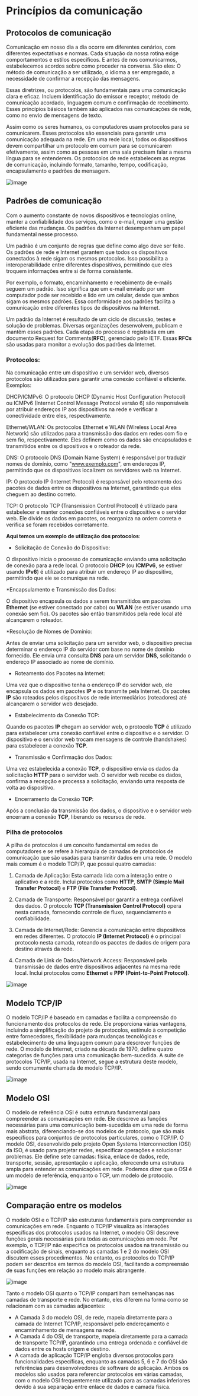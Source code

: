# Princípios da comunicação

## Protocolos de comunicação

Comunicação em nosso dia a dia ocorre em diferentes cenários, com diferentes expectativas e normas. Cada situação da nossa rotina exige comportamentos e estilos específicos. E antes de nos comunicarmos, 
estabelecemos acordos sobre como proceder na conversa. São eles: O método de comunicação a ser utilizado, o idioma a ser empregado, a necessidade de confirmar a recepção das mensagens.


Essas diretrizes, ou protocolos, são fundamentais para uma comunicação clara e eficaz. Incluem identificação do emissor e receptor, método de comunicação acordado, linguagem comum e confirmação de 
recebimento. Esses princípios básicos também são aplicados nas comunicações de rede, como no envio de mensagens de texto.

Assim como os seres humanos, os computadores usam protocolos para se comunicarem. Esses protocolos são essenciais para garantir uma comunicação adequada na rede. Em uma rede local, todos os dispositivos devem 
compartilhar um protocolo em comum para se comunicarem efetivamente, assim como as pessoas em uma sala precisam falar a mesma língua para se entenderem. Os protocolos de rede estabelecem as regras de comunicação, 
incluindo formato, tamanho, tempo, codificação, encapsulamento e padrões de mensagem.

![image](https://github.com/micvet/bootcamp-qa-automacao-cypress/assets/86981990/1be75427-8554-4271-b2ca-b63b7c5588e6)

## Padrões de comunicação

Com o aumento constante de novos dispositivos e tecnologias online, manter a confiabilidade dos serviços, como o e-mail, requer uma gestão eficiente das mudanças. Os padrões da Internet desempenham um papel fundamental nesse processo.

Um padrão é um conjunto de regras que define como algo deve ser feito. Os padrões de rede e Internet garantem que todos os dispositivos conectados à rede sigam os mesmos protocolos. Isso possibilita a interoperabilidade entre diferentes dispositivos, permitindo que eles troquem informações entre si de forma consistente.

Por exemplo, o formato, encaminhamento e recebimento de e-mails seguem um padrão. Isso significa que um e-mail enviado por um computador pode ser recebido e lido em um celular, desde que ambos sigam os mesmos padrões. Essa conformidade aos padrões facilita a comunicação entre diferentes tipos de dispositivos na Internet.

Um padrão da Internet é resultado de um ciclo de discussão, testes e solução de problemas. Diversas organizações desenvolvem, publicam e mantêm esses padrões. Cada etapa do processo é registrada em um documento Request for Comments(**RFC**), gerenciado pelo IETF. Essas **RFCs** são usadas para monitor a evolução dos padrões da Internet.

### Protocolos:

Na comunicação entre um dispositivo e um servidor web, diversos protocolos são utilizados para garantir uma conexão confiável e eficiente. Exemplos:

DHCP/ICMPv6: O protocolo DHCP (Dynamic Host Configuration Protocol) ou ICMPv6 (Internet Control Message Protocol versão 6) são responsáveis por atribuir endereços IP aos dispositivos na rede e verificar a conectividade entre eles, respectivamente.

Ethernet/WLAN: Os protocolos Ethernet e WLAN (Wireless Local Area Network) são utilizados para a transmissão dos dados em redes com fio e sem fio, respectivamente. Eles definem como os dados são encapsulados e transmitidos entre os dispositivos e o roteador da rede.

DNS: O protocolo DNS (Domain Name System) é responsável por traduzir nomes de domínio, como "www.exemplo.com", em endereços IP, permitindo que os dispositivos localizem os servidores web na Internet.

IP: O protocolo IP (Internet Protocol) é responsável pelo roteamento dos pacotes de dados entre os dispositivos na Internet, garantindo que eles cheguem ao destino correto.

TCP: O protocolo TCP (Transmission Control Protocol) é utilizado para estabelecer e manter conexões confiáveis entre o dispositivo e o servidor web. Ele divide os dados em pacotes, os reorganiza na ordem correta e verifica se foram recebidos corretamente.

**Aqui temos um exemplo de utilização dos protocolos**:

* Solicitação de Conexão do Dispositivo:

O dispositivo inicia o processo de comunicação enviando uma solicitação de conexão para a rede local.
O protocolo **DHCP** (ou **ICMPv6**, se estiver usando **IPv6**) é utilizado para atribuir um endereço IP ao dispositivo, permitindo que ele se comunique na rede.

*Encapsulamento e Transmissão dos Dados:

O dispositivo encapsula os dados a serem transmitidos em pacotes **Ethernet** (se estiver conectado por cabo) ou **WLAN** (se estiver usando uma conexão sem fio).
Os pacotes são então transmitidos pela rede local até alcançarem o roteador.

*Resolução de Nomes de Domínio:

Antes de enviar uma solicitação para um servidor web, o dispositivo precisa determinar o endereço IP do servidor com base no nome de domínio fornecido.
Ele envia uma consulta **DNS** para um servidor **DNS**, solicitando o endereço IP associado ao nome de domínio.

* Roteamento dos Pacotes na Internet:

Uma vez que o dispositivo tenha o endereço IP do servidor web, ele encapsula os dados em pacotes **IP** e os transmite pela Internet.
Os pacotes **IP** são roteados pelos dispositivos de rede intermediários (roteadores) até alcançarem o servidor web desejado.

* Estabelecimento da Conexão TCP:

Quando os pacotes **IP** chegam ao servidor web, o protocolo **TCP** é utilizado para estabelecer uma conexão confiável entre o dispositivo e o servidor.
O dispositivo e o servidor web trocam mensagens de controle (handshakes) para estabelecer a conexão **TCP**.

* Transmissão e Confirmação dos Dados:

Uma vez estabelecida a conexão **TCP**, o dispositivo envia os dados da solicitação **HTTP** para o servidor web.
O servidor web recebe os dados, confirma a recepção e processa a solicitação, enviando uma resposta de volta ao dispositivo.

* Encerramento da Conexão **TCP**:

Após a conclusão da transmissão dos dados, o dispositivo e o servidor web encerram a conexão **TCP**, liberando os recursos de rede.

### Pilha de protocolos

A pilha de protocolos é um conceito fundamental em redes de computadores e se refere à hierarquia de camadas de protocolos de comunicação que são usadas para transmitir dados em uma rede. O modelo mais comum é o modelo TCP/IP, que possui quatro camadas:

1. Camada de Aplicação: Esta camada lida com a interação entre o aplicativo e a rede. Inclui protocolos como **HTTP**, **SMTP (Simple Mail Transfer Protocol)** e **FTP (File Transfer Protocol)**.

2. Camada de Transporte: Responsável por garantir a entrega confiável dos dados. O protocolo **TCP (Transmission Control Protocol)** opera nesta camada, fornecendo controle de fluxo, sequenciamento e confiabilidade.

3. Camada de Internet/Rede: Gerencia a comunicação entre dispositivos em redes diferentes. O protocolo **IP (Internet Protocol)** é o principal protocolo nesta camada, roteando os pacotes de dados de origem para destino através da rede.

4. Camada de Link de Dados/Network Access: Responsável pela transmissão de dados entre dispositivos adjacentes na mesma rede local. Inclui protocolos como **Ethernet** e **PPP (Point-to-Point Protocol)**.

![image](https://github.com/micvet/bootcamp-qa-automacao-cypress/assets/86981990/82248b95-a892-46f5-b6e2-458d9fb559e1)

## Modelo TCP/IP

O modelo TCP/IP é baseado em camadas e facilita a compreensão do funcionamento dos protocolos de rede. Ele proporciona várias vantagens, incluindo a simplificação do projeto de protocolos, estímulo à competição entre fornecedores, flexibilidade para mudanças tecnológicas e estabelecimento de uma linguagem comum para descrever funções de rede. O modelo de Internet, criado na década de 1970, define quatro categorias de funções para uma comunicação bem-sucedida. A suite de protocolos TCP/IP, usada na Internet, segue a estrutura deste modelo, sendo comumente chamada de modelo TCP/IP.

![image](https://github.com/micvet/bootcamp-qa-automacao-cypress/assets/86981990/01c10e07-2d83-41c0-976e-7b6a9c9756d2)

## Modelo OSI

O modelo de referência OSI é outra estrutura fundamental para compreender as comunicações em rede. Ele descreve as funções necessárias para uma comunicação bem-sucedida em uma rede de forma mais abstrata, diferenciando-se dos modelos de protocolo, que são mais específicos para conjuntos de protocolos particulares, como o TCP/IP. O modelo OSI, desenvolvido pelo projeto Open Systems Interconnection (OSI) da ISO, é usado para projetar redes, especificar operações e solucionar problemas. Ele define sete camadas: física, enlace de dados, rede, transporte, sessão, apresentação e aplicação, oferecendo uma estrutura ampla para entender as comunicações em rede. Podemos dizer que o OSI é um modelo de referência, enquanto o TCP, um modelo de protocolo.

![image](https://github.com/micvet/bootcamp-qa-automacao-cypress/assets/86981990/3232ac86-f76a-4cae-b064-e82ec7037856)

## Comparação entre os modelos

O modelo OSI e o TCP/IP são estruturas fundamentais para compreender as comunicações em rede. Enquanto o TCP/IP visualiza as interações específicas dos protocolos usados na Internet, o modelo OSI descreve funções gerais necessárias para todas as comunicações em rede. Por exemplo, o TCP/IP não especifica os protocolos usados na transmissão ou a codificação de sinais, enquanto as camadas 1 e 2 do modelo OSI discutem esses procedimentos. No entanto, os protocolos do TCP/IP podem ser descritos em termos do modelo OSI, facilitando a compreensão de suas funções em relação ao modelo mais abrangente.

![image](https://github.com/micvet/bootcamp-qa-automacao-cypress/assets/86981990/69720514-1da7-41fa-b017-80c3f1154df0)


Tanto o modelo OSI quanto o TCP/IP compartilham semelhanças nas camadas de transporte e rede. No entanto, eles diferem na forma como se relacionam com as camadas adjacentes:

* A Camada 3 do modelo OSI, de rede, mapeia diretamente para a camada de Internet TCP/IP, responsável pelo endereçamento e encaminhamento de mensagens na rede.
* A Camada 4 do OSI, de transporte, mapeia diretamente para a camada de transporte TCP/IP, garantindo uma entrega ordenada e confiável de dados entre os hosts origem e destino.
* A camada de aplicação TCP/IP engloba diversos protocolos para funcionalidades específicas, enquanto as camadas 5, 6 e 7 do OSI são referências para desenvolvedores de software de aplicação.
Ambos os modelos são usados para referenciar protocolos em várias camadas, com o modelo OSI frequentemente utilizado para as camadas inferiores devido à sua separação entre enlace de dados e camada física.








